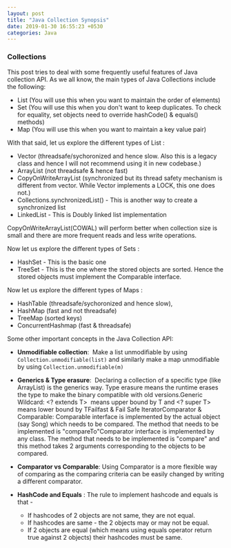 ```yaml
---
layout: post
title: "Java Collection Synopsis"
date: 2019-01-30 16:55:23 +0530
categories: Java
---
```


### Collections 

This post tries to deal with some frequently useful features of Java collection API. As we all know, the main types of Java Collections include the following:
* List (You will use this when you want to maintain the order of elements)
* Set (You will use this when you don't want to keep duplicates. To check for equality, set objects need to override hashCode() & equals() methods) 
* Map (You will use this when you want to maintain a key value pair)

With that said, let us explore the different types of List : 
* Vector (threadsafe/sychoronized and hence slow. Also this is a legacy class and hence I will not recommend using it in new codebase.)
* ArrayList (not threadsafe & hence fast) 
* CopyOnWriteArrayList (synchronized but its thread safety mechanism is different from vector. While Vector implements a LOCK, this one does not.)
* Collections.synchronizedList() - This is another way to create a synchronized list 
* LinkedList - This is Doubly linked list implementation

CopyOnWriteArrayList(COWAL) will perform better when collection size is small and there are more frequent reads and less write operations. 

Now let us explore the different types of Sets : 
* HashSet - This is the basic one
* TreeSet - This is the one where the stored objects are sorted. Hence the stored objects must implement the Comparable interface. 

Now let us explore the different types of Maps : 
* HashTable (threadsafe/sychoronized and hence slow), 
* HashMap (fast and not threadsafe) 
* TreeMap (sorted keys) 
* ConcurrentHashmap (fast & threadsafe)

Some other important concepts in the Java Collection API:
* **Unmodifiable collection**:  Make a list unmodifiable by using `Collection.unmodifiable(list)` and similarly make a map unmodifiable by using `Collection.unmodifiable(m)`

* **Generics & Type erasure**:  Declaring a collection of a specific type (like ArrayList<String>) is the generics way. 
Type erasure means the runtime erases the type to make the binary compatible with old versions.Generic Wildcard: <? extends T>  means upper bound by T and <? super T> means lower bound by TFailfast & Fail Safe IteratorComparator & Comparable: Comparable interface is implemented by the actual object (say Song) which needs to be compared. The method that needs to be implemented is "compareTo"Comparator interface is implemented by any class. The method that needs to be implemented is "compare" and this method takes 2 arguments corresponding to the objects to be compared. 

* **Comparator vs Comparable**: Using Comparator is a more flexible way of comparing as the comparing criteria can be easily changed by writing a different comparator.
* **HashCode and Equals** : The rule to implement hashcode and equals is that - 
  * If hashcodes of 2 objects are not same, they are not equal. 
  * If hashcodes are same - the 2 objects may or may not be equal. 
  * If 2 objects are equal (which means using equals operator return true against 2 objects) their hashcodes must be same.
